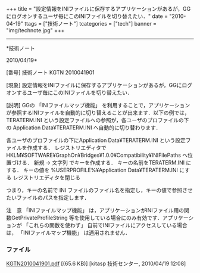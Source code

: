﻿+++
title = "設定情報をINIファイルに保存するアプリケーションがあるが，GGにログオンするユーザ毎にこのINIファイルを切り替えたい．"
date = "2010-04-19"
ttags = ["技術ノート"]
tcategories = ["tech"]
banner = "img/technote.jpg"
+++

-----------------------------------------------------------------------------------------------------------------------------

*技術ノート

2010/04/19*


[番号]
技術ノート KGTN 2010041901

[現象]
設定情報をINIファイルに保存するアプリケーションがあるが，GGにログオンするユーザ毎にこのINIファイルを切り替えたい．

[説明]
GGの 「INIファイルマップ機能」
を利用することで，アプリケーションが参照するINIファイルを自動的に切り替えることが出来ます．以下の例では，
TERATERM.INI という設定ファイルへの参照が，各ユーザのプロファイルの下の
Application Data¥TERATERM.INI へ自動的に切り替わります．

各ユーザのプロファイルの下にApplication Data¥TERATERM.INI
という設定ファイルを作成する．
レジストリエディタでHKLM¥SOFTWARE¥GraphOn¥Bridges¥1.0.0¥Compatibility¥INIFilePaths
へ位置づける．
新規 → 文字列 でキーを作成する．
キーの名前をTERATERM.INI にする．
キーの値を %USERPROFILE%¥Application Data¥TERATERM.INI にする
レジストリエディタを閉じる

つまり，キーの名前で INI
ファイルのファイル名を指定し，キーの値で参照させたいファイルのパスを指定します．

注　意
「INIファイルマップ機能」
は，アプリケーションがINIファイル用の関数GetPrivateProfileString
等を使用している場合にのみ有効です．アプリケーションが
「これらの関数を使わず」 自前でINIファイルにアクセスしている場合は，
「INIファイルマップ機能」 は適用されません．


### ファイル

 
 


[KGTN2010041901.pdf](http://techreport.kitasp.net/attachments/download/146/KGTN2010041901.pdf)
 [(65.6 KB)] [kitasp 技術センター, 2010/04/19
12:08]


 


 

